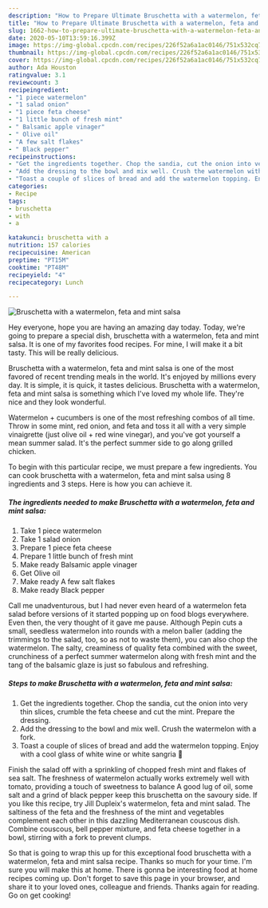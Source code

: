 ```yaml
---
description: "How to Prepare Ultimate Bruschetta with a watermelon, feta and mint salsa"
title: "How to Prepare Ultimate Bruschetta with a watermelon, feta and mint salsa"
slug: 1662-how-to-prepare-ultimate-bruschetta-with-a-watermelon-feta-and-mint-salsa
date: 2020-05-10T13:59:16.399Z
image: https://img-global.cpcdn.com/recipes/226f52a6a1ac0146/751x532cq70/bruschetta-with-a-watermelon-feta-and-mint-salsa-recipe-main-photo.jpg
thumbnail: https://img-global.cpcdn.com/recipes/226f52a6a1ac0146/751x532cq70/bruschetta-with-a-watermelon-feta-and-mint-salsa-recipe-main-photo.jpg
cover: https://img-global.cpcdn.com/recipes/226f52a6a1ac0146/751x532cq70/bruschetta-with-a-watermelon-feta-and-mint-salsa-recipe-main-photo.jpg
author: Ada Houston
ratingvalue: 3.1
reviewcount: 3
recipeingredient:
- "1 piece watermelon"
- "1 salad onion"
- "1 piece feta cheese"
- "1 little bunch of fresh mint"
- " Balsamic apple vinager"
- " Olive oil"
- "A few salt flakes"
- " Black pepper"
recipeinstructions:
- "Get the ingredients together. Chop the sandia, cut the onion into very thin slices, crumble the feta cheese and cut the mint. Prepare the dressing."
- "Add the dressing to the bowl and mix well. Crush the watermelon with a fork."
- "Toast a couple of slices of bread and add the watermelon topping. Enjoy with a cool glass of white wine or white sangria 🥂"
categories:
- Recipe
tags:
- bruschetta
- with
- a

katakunci: bruschetta with a 
nutrition: 157 calories
recipecuisine: American
preptime: "PT15M"
cooktime: "PT48M"
recipeyield: "4"
recipecategory: Lunch

---
```



![Bruschetta with a watermelon, feta and mint salsa](https://img-global.cpcdn.com/recipes/226f52a6a1ac0146/751x532cq70/bruschetta-with-a-watermelon-feta-and-mint-salsa-recipe-main-photo.jpg)

Hey everyone, hope you are having an amazing day today. Today, we're going to prepare a special dish, bruschetta with a watermelon, feta and mint salsa. It is one of my favorites food recipes. For mine, I will make it a bit tasty. This will be really delicious.

Bruschetta with a watermelon, feta and mint salsa is one of the most favored of recent trending meals in the world. It's enjoyed by millions every day. It is simple, it is quick, it tastes delicious. Bruschetta with a watermelon, feta and mint salsa is something which I've loved my whole life. They're nice and they look wonderful.

Watermelon + cucumbers is one of the most refreshing combos of all time. Throw in some mint, red onion, and feta and toss it all with a very simple vinaigrette (just olive oil + red wine vinegar), and you&#39;ve got yourself a mean summer salad. It&#39;s the perfect summer side to go along grilled chicken.


To begin with this particular recipe, we must prepare a few ingredients. You can cook bruschetta with a watermelon, feta and mint salsa using 8 ingredients and 3 steps. Here is how you can achieve it.

<!--inarticleads1-->

##### The ingredients needed to make Bruschetta with a watermelon, feta and mint salsa:

1. Take 1 piece watermelon
1. Take 1 salad onion
1. Prepare 1 piece feta cheese
1. Prepare 1 little bunch of fresh mint
1. Make ready  Balsamic apple vinager
1. Get  Olive oil
1. Make ready A few salt flakes
1. Make ready  Black pepper


Call me unadventurous, but I had never even heard of a watermelon feta salad before versions of it started popping up on food blogs everywhere. Even then, the very thought of it gave me pause. Although Pepin cuts a small, seedless watermelon into rounds with a melon baller (adding the trimmings to the salad, too, so as not to waste them), you can also chop the watermelon. The salty, creaminess of quality feta combined with the sweet, crunchiness of a perfect summer watermelon along with fresh mint and the tang of the balsamic glaze is just so fabulous and refreshing. 

<!--inarticleads2-->

##### Steps to make Bruschetta with a watermelon, feta and mint salsa:

1. Get the ingredients together. Chop the sandia, cut the onion into very thin slices, crumble the feta cheese and cut the mint. Prepare the dressing.
1. Add the dressing to the bowl and mix well. Crush the watermelon with a fork.
1. Toast a couple of slices of bread and add the watermelon topping. Enjoy with a cool glass of white wine or white sangria 🥂


Finish the salad off with a sprinkling of chopped fresh mint and flakes of sea salt. The freshness of watermelon actually works extremely well with tomato, providing a touch of sweetness to balance A good lug of oil, some salt and a grind of black pepper keep this bruschetta on the savoury side. If you like this recipe, try Jill Dupleix&#39;s watermelon, feta and mint salad. The saltiness of the feta and the freshness of the mint and vegetables complement each other in this dazzling Mediterranean couscous dish. Combine couscous, bell pepper mixture, and feta cheese together in a bowl, stirring with a fork to prevent clumps. 

So that is going to wrap this up for this exceptional food bruschetta with a watermelon, feta and mint salsa recipe. Thanks so much for your time. I'm sure you will make this at home. There is gonna be interesting food at home recipes coming up. Don't forget to save this page in your browser, and share it to your loved ones, colleague and friends. Thanks again for reading. Go on get cooking!
